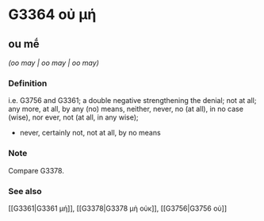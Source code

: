 # G3364 οὐ μή

## ou mḗ

_(oo may | oo may | oo may)_

### Definition

i.e. G3756 and G3361; a double negative strengthening the denial; not at all; any more, at all, by any (no) means, neither, never, no (at all), in no case (wise), nor ever, not (at all, in any wise); 

- never, certainly not, not at all, by no means

### Note

Compare G3378.

### See also

[[G3361|G3361 μή]], [[G3378|G3378 μὴ οὐκ]], [[G3756|G3756 οὐ]]
